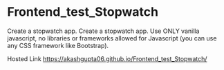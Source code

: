 # Frontend_test_Stopwatch
Create a stopwatch app.
Create a stopwatch app. Use ONLY vanilla javascript, no libraries or frameworks allowed for Javascript (you can use any CSS framework like Bootstrap).

Hosted Link
https://akashgupta06.github.io/Frontend_test_Stopwatch/

